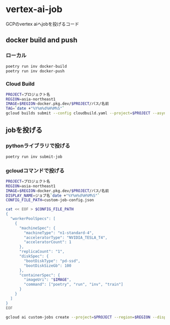 # vertex-ai-job
GCPのvertex aiへjobを投げるコード

## docker build and push
### ローカル
```bash
poetry run inv docker-build
poetry run inv docker-push
```

### Cloud Build
```bash
PROJECT=プロジェクト名
REGION=asia-northeast1
IMAGE=$REGION-docker.pkg.dev/$PROJECT/パス/名前
TAG=`date +"%Y%m%d%H%M%S"`
gcloud builds submit --config cloudbuild.yaml --project=$PROJECT --async --substitutions=_IMAGE=$IMAGE,_TAG=$TAG
```

## jobを投げる
### pythonライブラリで投げる
```bash
poetry run inv submit-job
```

### gcloudコマンドで投げる
```bash
PROJECT=プロジェクト名
REGION=asia-northeast1
IMAGE=$REGION-docker.pkg.dev/$PROJECT/パス/名前
DISPLAY_NAME=ジョブ名`date +"%Y%m%d%H%M%S"`
CONFIG_FILE_PATH=custom-job-config.json

cat << EOF > $CONFIG_FILE_PATH
{
  "workerPoolSpecs": [
    {
      "machineSpec": {
        "machineType": "n1-standard-4",
        "acceleratorType": "NVIDIA_TESLA_T4",
        "acceleratorCount": 1
      },
      "replicaCount": "1",
      "diskSpec": {
        "bootDiskType": "pd-ssd",
        "bootDiskSizeGb": 100
      },
      "containerSpec": {
        "imageUri": "$IMAGE",
        "command": ["poetry", "run", "inv", "train"]
      }
    }
  ]
}
EOF

gcloud ai custom-jobs create --project=$PROJECT --region=$REGION --display-name=$DISPLAY_NAME --config=$CONFIG_FILE_PATH
```
